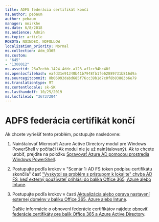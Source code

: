 ```yaml
---
title: ADFS federácia certifikát končí
ms.author: pebaum
author: pebaum
manager: mnirkhe
ms.date: 6/8/2018
ms.audience: Admin
ms.topic: article
ROBOTS: NOINDEX, NOFOLLOW
localization_priority: Normal
ms.collection: Adm_O365
ms.custom:
- "645"
- "1300012"
ms.assetid: 26a7eebb-1424-4ddc-a123-af1cc94bc40f
ms.openlocfilehash: eafd31e91340b41b7948fb1fe62889731b816d9a
ms.sourcegitcommit: 0b06093dabd685f76cc39b1d7c0f8b03883b6e79
ms.translationtype: MT
ms.contentlocale: sk-SK
ms.lasthandoff: 10/25/2019
ms.locfileid: "36737204"
---
```

# <a name="adfs-federation-certificate-expiring"></a>ADFS federácia certifikát končí

Ak chcete vyriešiť tento problém, postupujte nasledovne:
  
1. Nainštalovať Microsoft Azure Active Directory modul pre Windows PowerShell v počítači (Ak modul nie je už nainštalovaný). Ak to chcete urobiť, prejdite na položku [Spravovať Azure AD pomocou prostredia Windows PowerShell](https://aka.ms/aadposh).

2. Postupujte podľa krokov v "Scenár 1: AD FS token podpisu certifikátu skončila" časť ["Vyskytol sa problém s prístupom k lokalite" chyba AD FS, keď externý používateľ prihlási do balíka Office 365, Azure alebo Intune](https://support.microsoft.com/help/2713898/there-was-a-problem-accessing-the-site-error-from-ad-fs-when-a-federat).

3. Postupujte podľa krokov v časti [Aktualizácia alebo oprava nastavení externej domény v balíku Office 365, Azure alebo Intune](https://docs.microsoft.com/office365/troubleshoot/security/update-federated-domain-office-365).

    Ďalšie informácie o obnovení federácie certifikátov nájdete [obnoviť federácie certifikáty pre balík Office 365 a Azure Active Directory](https://docs.microsoft.com/azure/active-directory/connect/active-directory-aadconnect-o365-certs).
